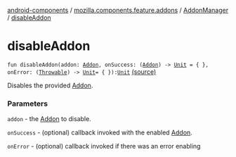 [android-components](../../index.md) / [mozilla.components.feature.addons](../index.md) / [AddonManager](index.md) / [disableAddon](./disable-addon.md)

# disableAddon

`fun disableAddon(addon: `[`Addon`](../-addon/index.md)`, onSuccess: (`[`Addon`](../-addon/index.md)`) -> `[`Unit`](https://kotlinlang.org/api/latest/jvm/stdlib/kotlin/-unit/index.html)` = { }, onError: (`[`Throwable`](https://kotlinlang.org/api/latest/jvm/stdlib/kotlin/-throwable/index.html)`) -> `[`Unit`](https://kotlinlang.org/api/latest/jvm/stdlib/kotlin/-unit/index.html)` = { }): `[`Unit`](https://kotlinlang.org/api/latest/jvm/stdlib/kotlin/-unit/index.html) [(source)](https://github.com/mozilla-mobile/android-components/blob/master/components/feature/addons/src/main/java/mozilla/components/feature/addons/AddonManager.kt#L161)

Disables the provided [Addon](../-addon/index.md).

### Parameters

`addon` - the [Addon](../-addon/index.md) to disable.

`onSuccess` - (optional) callback invoked with the enabled [Addon](../-addon/index.md).

`onError` - (optional) callback invoked if there was an error enabling